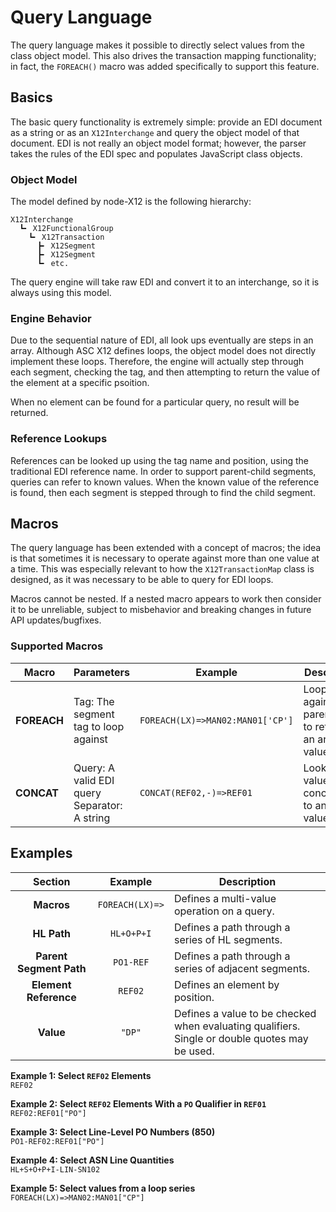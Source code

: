 # Query Language

The query language makes it possible to directly select values from the class
object model. This also drives the transaction mapping functionality; in fact,
the `FOREACH()` macro was added specifically to support this feature.

## Basics

The basic query functionality is extremely simple: provide an EDI document as a
string or as an `X12Interchange` and query the object model of that document.
EDI is not really an object model format; however, the parser takes the rules of
the EDI spec and populates JavaScript class objects.

### Object Model

The model defined by node-X12 is the following hierarchy:

```
X12Interchange
  ┗╸ X12FunctionalGroup
    ┗╸ X12Transaction
      ┣╸ X12Segment
      ┣╸ X12Segment
      ┗╸ etc.
```

The query engine will take raw EDI and convert it to an interchange, so it is
always using this model.

### Engine Behavior

Due to the sequential nature of EDI, all look ups eventually are steps in an
array. Although ASC X12 defines loops, the object model does not directly
implement these loops. Therefore, the engine will actually step through each
segment, checking the tag, and then attempting to return the value of the
element at a specific psoition.

When no element can be found for a particular query, no result will be returned.

### Reference Lookups

References can be looked up using the tag name and position, using the
traditional EDI reference name. In order to support parent-child segments,
queries can refer to known values. When the known value of the reference is
found, then each segment is stepped through to find the child segment.

## Macros

The query language has been extended with a concept of macros; the idea is that
sometimes it is necessary to operate against more than one value at a time. This
was especially relevant to how the `X12TransactionMap` class is designed, as it
was necessary to be able to query for EDI loops.

Macros cannot be nested. If a nested macro appears to work then consider it to
be unreliable, subject to misbehavior and breaking changes in future API
updates/bugfixes.

### Supported Macros

| Macro       | Parameters                                        | Example                          | Description                                               |
| ----------- | ------------------------------------------------- | -------------------------------- | --------------------------------------------------------- |
| **FOREACH** | Tag: The segment tag to loop against              | `FOREACH(LX)=>MAN02:MAN01['CP']` | Loop against a parent tag to retrieve an array of values. |
| **CONCAT**  | Query: A valid EDI query<br />Separator: A string | `CONCAT(REF02,-)=>REF01`         | Lookup a value to concatenate to another value.           |

## Examples

|         Section         |     Example     | Description                                                                                         |
| :---------------------: | :-------------: | --------------------------------------------------------------------------------------------------- |
|       **Macros**        | `FOREACH(LX)=>` | Defines a multi-value operation on a query.                                                         |
|       **HL Path**       |   `HL+O+P+I`    | Defines a path through a series of HL segments.                                                     |
| **Parent Segment Path** |    `PO1-REF`    | Defines a path through a series of adjacent segments.                                               |
|  **Element Reference**  |     `REF02`     | Defines an element by position.                                                                     |
|        **Value**        |     `"DP"`      | Defines a value to be checked when evaluating qualifiers.<br />Single or double quotes may be used. |

**Example 1: Select `REF02` Elements**<br /> `REF02`

**Example 2: Select `REF02` Elements With a `PO` Qualifier in `REF01`**<br />
`REF02:REF01["PO"]`

**Example 3: Select Line-Level PO Numbers (850)**<br /> `PO1-REF02:REF01["PO"]`

**Example 4: Select ASN Line Quantities**<br /> `HL+S+O+P+I-LIN-SN102`

**Example 5: Select values from a loop series**<br />
`FOREACH(LX)=>MAN02:MAN01["CP"]`
